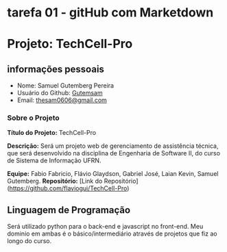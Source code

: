 # tarefa 01 - gitHub com Marketdown
# Projeto: TechCell-Pro

## informações pessoais
- Nome: Samuel Gutemberg Pereira
- Usuário do Github: [Gutemsam](https://github.com/gutemsam)
- Email: <thesam0606@gmail.com>
  
### Sobre o Projeto

**Título do Projeto:** TechCell-Pro

**Descrição:** Será um projeto web de gerenciamento de assistência técnica, que será desenvolvido na disciplina de Engenharia de Software II, do curso de Sistema de Informação UFRN.

**Equipe:** Fabio Fabricio, Flávio Glaydson, Gabriel José, Laian Kevin, Samuel Gutemberg.
**Repositório:** [Link do Repositório] (https://github.com/flaviogui/TechCell-Pro)

## Linguagem de Programação

Será utilizado python para o back-end e javascript no front-end. Meu dominio em ambas é o básico/intermediário através de projetos que fiz ao longo do curso.
